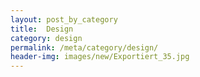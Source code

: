 ```yaml
---
layout: post_by_category
title:  Design
category: design
permalink: /meta/category/design/
header-img: images/new/Exportiert_35.jpg
---
```

